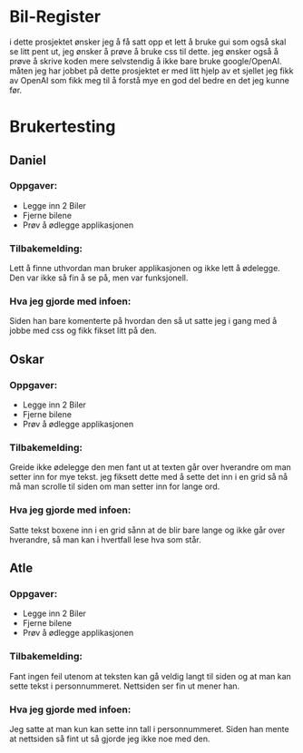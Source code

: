 # Bil-Register
i dette prosjektet ønsker jeg å få satt opp et lett 
å bruke gui som også skal se litt pent ut, jeg ønsker å prøve å bruke css til dette.
jeg ønsker også å prøve å skrive koden mere selvstendig å ikke bare bruke google/OpenAI. måten jeg har 
jobbet på dette prosjektet er med litt hjelp av et sjellet jeg fikk av OpenAI som fikk meg til å forstå mye en god del bedre en det jeg kunne før.

# Brukertesting
## Daniel
### Oppgaver:
- Legge inn 2 Biler
- Fjerne bilene
- Prøv å ødlegge applikasjonen


### Tilbakemelding:
Lett å finne uthvordan man bruker applikasjonen og ikke lett å ødelegge.
Den var ikke så fin å se på, men var funksjonell.

### Hva jeg gjorde med infoen:
Siden han bare komenterte på hvordan den så ut satte jeg i gang med å jobbe med css og fikk fikset litt på den.

## Oskar
### Oppgaver:
- Legge inn 2 Biler
- Fjerne bilene
- Prøv å ødlegge applikasjonen

### Tilbakemelding:
Greide ikke ødelegge den men fant ut at texten går over hverandre om man setter inn for mye tekst. jeg fiksett dette med å sette det inn i en grid
så nå må man scrolle til siden om man setter inn for lange ord.

### Hva jeg gjorde med infoen:
Satte tekst boxene inn i en grid sånn at de blir bare lange og ikke går over hverandre, så man kan i hvertfall lese hva som står.

## Atle
### Oppgaver:
- Legge inn 2 Biler
- Fjerne bilene
- Prøv å ødlegge applikasjonen

### Tilbakemelding:
Fant ingen feil utenom at teksten kan gå veldig langt til siden og at man kan sette tekst i personnummeret. Nettsiden ser fin ut mener han.

### Hva jeg gjorde med infoen:
Jeg satte at man kun kan sette inn tall i personnummeret. Siden han mente at nettsiden så fint ut så gjorde jeg ikke noe med den.